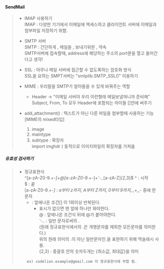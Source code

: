 #### SendMail

> * IMAP 사용하기      
>    IMAP : 다양한 기기에서 이메일에 엑세스하고 클라이언트 서버에 이메일과 첨부파일 저장하기 위함.       
> 
> * SMTP 서버     
>   SMTP : 간단하게 , 메일을 , 보내기위한 , 약속          
>    SMTP서버에 접속할때, address에 해당하는 주소의 port문을 열고 들어간다고 생각!     
>
> * SSL : 아무나 메일 서버에 접근할 수 없도록하는 암호화 방식    
>   SSL을 요하는 SMPT서버는 "smtplib.SMTP_SSL()" 이용하기    
>
> * MIME : 우리말을 SMTP가 알아들을 수 있게 바꿔주는 역할     
>   - Header -> "이메일 서버야 우리 이런형태 메일보낼꺼니까 준비해"     
>       Subject, From, To 모두 Header에 포함되는 아이들 []안에 써주기     
>
> * add_attachment() : 텍스트가 아닌 다른 파일을 첨부할때 사용하는 기능 [MIME의 mixed타입]     
>   1. image     
>   2. maintype     
>   3. subtype : 확장자     
>       import imghdr ) 동적으로 이미지파일의 확장자를 가져옴       

##### 유효성 검사하기       
> * 정규표현식      
>    ^[a-zA-Z0-9.+_-]+@[a-zA-Z0-9.+_-]+＼.[a-zA-Z]{2,3}$
>    ^ : 시작    
>    $ : 끝     
>    [a-zA-Z0-9.+_-] : a부터 z까지, A부터 Z까지, 0부터 9까지,.,+,_,- 중에 한문자     
>    + : 앞에나온 조건[] 이 1회이상 반복된다.       
>       + 표시가 없으면 맨 앞에 하나만 와야한다.        
>    @ : 앞에나온 조건식 뒤에 @가 붙어야한다.       
>    ＼. : 일반 문자로써의 .        
>           (원래 정규표현식에서의 .은 개행문자를 제외한 모든문자를 의미한다.)      
>           위의 원래 의미의 .이 아닌 일반문자인.을 표현하기 위해 역슬래시 사용.     
>    {2,3} : 중괄호 안의 숫자두개는 {최소값, 최대값}을 의미         
>   ```
>    ex) codelion.example@gmail.com 이 정규표현식에 부합 됨.        
>   ```